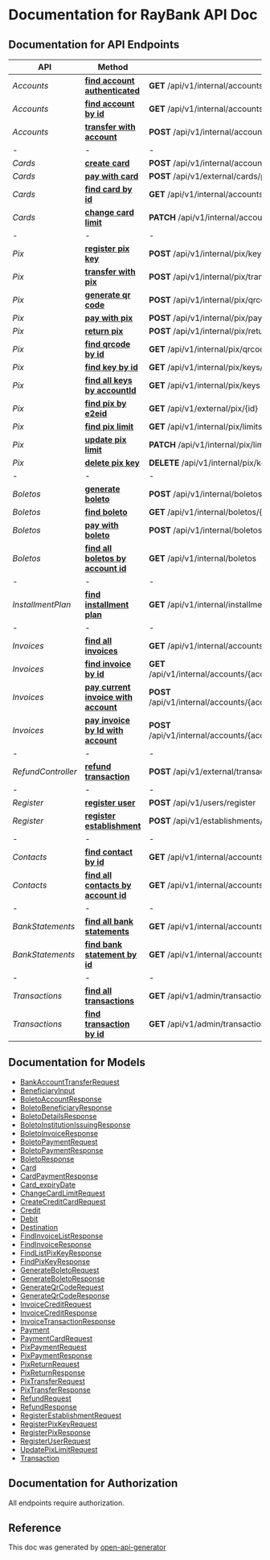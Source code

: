 # Documentation for RayBank API Doc

<a name="documentation-for-api-endpoints"></a>

## Documentation for API Endpoints

| API                | Method                                                                            | HTTP request                                                                           |
|--------------------|-----------------------------------------------------------------------------------|----------------------------------------------------------------------------------------|
| *Accounts*         | [**find account authenticated**](docs/Apis/AccountsApi.md#findauthenticated)      | **GET** /api/v1/internal/accounts/authenticated                                        |
| *Accounts*         | [**find account by id**](docs/Apis/AccountsApi.md#findbyid1)                      | **GET** /api/v1/internal/accounts/{accountId}                                          |
| *Accounts*         | [**transfer with account**](docs/Apis/AccountsApi.md#transfer2)                   | **POST** /api/v1/internal/accounts/{accountId}/transfer                                |
| -                  | -                                                                                 | -                                                                                      |
| *Cards*            | [**create card**](docs/Apis/CardsApi.md#create)                                   | **POST** /api/v1/internal/accounts/{accountId}/cards                                   |
| *Cards*            | [**pay with card**](docs/Apis/CardsApi.md#pay1)                                   | **POST** /api/v1/external/cards/payment                                                |
| *Cards*            | [**find card by id**](docs/Apis/CardsApi.md#find3)                                | **GET** /api/v1/internal/accounts/{accountId}/cards/{cardId}                           |
| *Cards*            | [**change card limit**](docs/Apis/CardsApi.md#change)                             | **PATCH** /api/v1/internal/accounts/{accountId}/cards/{cardId}/limit                   |
| -                  | -                                                                                 | -                                                                                      |
| *Pix*              | [**register pix key**](docs/Apis/PixApi.md#register1)                             | **POST** /api/v1/internal/pix/keys                                                     |
| *Pix*              | [**transfer with pix**](docs/Apis/PixApi.md#transfer)                             | **POST** /api/v1/internal/pix/transfer                                                 |
| *Pix*              | [**generate qr code**](docs/Apis/PixApi.md#generate)                              | **POST** /api/v1/internal/pix/qrcode                                                   |
| *Pix*              | [**pay with pix**](docs/Apis/PixApi.md#transfer1)                                 | **POST** /api/v1/internal/pix/payment                                                  |
| *Pix*              | [**return pix**](docs/Apis/PixApi.md#doreturn)                                    | **POST** /api/v1/internal/pix/return                                                   |
| *Pix*              | [**find qrcode by id**](docs/Apis/PixApi.md#findbyid)                             | **GET** /api/v1/internal/pix/qrcode/{idOrCode}                                         |
| *Pix*              | [**find key by id**](docs/Apis/PixApi.md#findbykey)                               | **GET** /api/v1/internal/pix/keys/{key}                                                |
| *Pix*              | [**find all keys by accountId**](docs/Apis/PixApi.md#findallbyaccountid)          | **GET** /api/v1/internal/pix/keys                                                      |
| *Pix*              | [**find pix by e2eid**](docs/Apis/PixApi.md#findbyid3)                            | **GET** /api/v1/external/pix/{id}                                                      |
| *Pix*              | [**find pix limit**](docs/Apis/PixApi.md#findlimit)                               | **GET** /api/v1/internal/pix/limits                                                    |
| *Pix*              | [**update pix limit**](docs/Apis/PixApi.md#update)                                | **PATCH** /api/v1/internal/pix/limits                                                  |
| *Pix*              | [**delete pix key**](docs/Apis/PixApi.md#deletebykey)                             | **DELETE** /api/v1/internal/pix/keys/{key}                                             |
| -                  | -                                                                                 | -                                                                                      |
| *Boletos*          | [**generate boleto**](docs/Apis/BoletosApi.md#generateboleto)                     | **POST** /api/v1/internal/boletos                                                      |
| *Boletos*          | [**find boleto**](docs/Apis/BoletosApi.md#find2)                                  | **GET** /api/v1/internal/boletos/{barCode}                                             |
| *Boletos*          | [**pay with boleto**](docs/Apis/BoletosApi.md#pay)                                | **POST** /api/v1/internal/boletos/payment                                              |
| *Boletos*          | [**find all boletos by account id**](docs/Apis/BoletosApi.md#findbyaccount)       | **GET** /api/v1/internal/boletos                                                       | 
| -                  | -                                                                                 | -                                                                                      |
| *InstallmentPlan*  | [**find installment plan**](docs/Apis/InstallmentPlanApi.md#find1)                | **GET** /api/v1/internal/installment-plans/{planId}                                    |
| -                  | -                                                                                 | -                                                                                      |
| *Invoices*         | [**find all invoices**](docs/Apis/InvoicesApi.md#findall)                         | **GET** /api/v1/internal/accounts/{accountId}/cards/{cardId}/invoices                  |
| *Invoices*         | [**find invoice by id**](docs/Apis/InvoicesApi.md#findall1)                       | **GET** /api/v1/internal/accounts/{accountId}/cards/{cardId}/invoices/{invoiceId}      |
| *Invoices*         | [**pay current invoice with account**](docs/Apis/InvoicesApi.md#payinvoice)       | **POST** /api/v1/internal/accounts/{accountId}/cards/{cardId}/invoices/current/pay     |
| *Invoices*         | [**pay invoice by Id with account**](docs/Apis/InvoicesApi.md#payinvoicebyid)     | **POST** /api/v1/internal/accounts/{accountId}/cards/{cardId}/invoices/{invoiceId}/pay |
| -                  | -                                                                                 | -                                                                                      |
| *RefundController* | [**refund transaction**](docs/Apis/RefundControllerApi.md#find)                   | **POST** /api/v1/external/transactions/{transactionId}/refund                          |
| -                  | -                                                                                 | -                                                                                      |
| *Register*         | [**register user**](docs/Apis/RegisterApi.md#register)                            | **POST** /api/v1/users/register                                                        |
| *Register*         | [**register establishment**](docs/Apis/RegisterApi.md#register2)                  | **POST** /api/v1/establishments/register                                               |
| -                  | -                                                                                 | -                                                                                      |
| *Contacts*         | [**find contact by id**](docs/Apis/ContactsApi.md#findbyid2)                      | **GET** /api/v1/internal/accounts/{accountId}/contacts/{contactId}                     |
| *Contacts*         | [**find all contacts by account id**](docs/Apis/ContactsApi.md#findallbyownerid)  | **GET** /api/v1/internal/accounts/{accountId}/contacts                                 |
| -                  | -                                                                                 | -                                                                                      |
| *BankStatements*   | [**find all bank statements**](docs/Apis/StatementsApi.md#findallstatements)      | **GET** /api/v1/internal/accounts/{accountId}/statements                               |
| *BankStatements*   | [**find bank statement by id**](docs/Apis/StatementsApi.md#findbankstatementbyid) | **GET** /api/v1/internal/accounts/{accountId}/statements/{statementId}                 |
| -                  | -                                                                                 | -                                                                                      |
| *Transactions*     | [**find all transactions**](docs/Apis/FindTransactionControllerApi.md#findall2)   | **GET** /api/v1/admin/transactions                                                     |
| *Transactions*     | [**find transaction by id**](docs/Apis/FindTransactionControllerApi.md#findbyid4) | **GET** /api/v1/admin/transactions/{tId}                                               |

<a name="documentation-for-models"></a>

## Documentation for Models

- [BankAccountTransferRequest](docs/Models/BankAccountTransferRequest.md)
- [BeneficiaryInput](docs/Models/BeneficiaryInput.md)
- [BoletoAccountResponse](docs/Models/BoletoAccountResponse.md)
- [BoletoBeneficiaryResponse](docs/Models/BoletoBeneficiaryResponse.md)
- [BoletoDetailsResponse](docs/Models/BoletoDetailsResponse.md)
- [BoletoInstitutionIssuingResponse](docs/Models/BoletoInstitutionIssuingResponse.md)
- [BoletoInvoiceResponse](docs/Models/BoletoInvoiceResponse.md)
- [BoletoPaymentRequest](docs/Models/BoletoPaymentRequest.md)
- [BoletoPaymentResponse](docs/Models/BoletoPaymentResponse.md)
- [BoletoResponse](docs/Models/BoletoResponse.md)
- [Card](docs/Models/Card.md)
- [CardPaymentResponse](docs/Models/CardPaymentResponse.md)
- [Card_expiryDate](docs/Models/Card_expiryDate.md)
- [ChangeCardLimitRequest](docs/Models/ChangeCardLimitRequest.md)
- [CreateCreditCardRequest](docs/Models/CreateCreditCardRequest.md)
- [Credit](docs/Models/Credit.md)
- [Debit](docs/Models/Debit.md)
- [Destination](docs/Models/Destination.md)
- [FindInvoiceListResponse](docs/Models/FindInvoiceListResponse.md)
- [FindInvoiceResponse](docs/Models/FindInvoiceResponse.md)
- [FindListPixKeyResponse](docs/Models/FindListPixKeyResponse.md)
- [FindPixKeyResponse](docs/Models/FindPixKeyResponse.md)
- [GenerateBoletoRequest](docs/Models/GenerateBoletoRequest.md)
- [GenerateBoletoResponse](docs/Models/GenerateBoletoResponse.md)
- [GenerateQrCodeRequest](docs/Models/GenerateQrCodeRequest.md)
- [GenerateQrCodeResponse](docs/Models/GenerateQrCodeResponse.md)
- [InvoiceCreditRequest](docs/Models/InvoiceCreditRequest.md)
- [InvoiceCreditResponse](docs/Models/InvoiceCreditResponse.md)
- [InvoiceTransactionResponse](docs/Models/InvoiceTransactionResponse.md)
- [Payment](docs/Models/Payment.md)
- [PaymentCardRequest](docs/Models/PaymentCardRequest.md)
- [PixPaymentRequest](docs/Models/PixPaymentRequest.md)
- [PixPaymentResponse](docs/Models/PixPaymentResponse.md)
- [PixReturnRequest](docs/Models/PixReturnRequest.md)
- [PixReturnResponse](docs/Models/PixReturnResponse.md)
- [PixTransferRequest](docs/Models/PixTransferRequest.md)
- [PixTransferResponse](docs/Models/PixTransferResponse.md)
- [RefundRequest](docs/Models/RefundRequest.md)
- [RefundResponse](docs/Models/RefundResponse.md)
- [RegisterEstablishmentRequest](docs/Models/RegisterEstablishmentRequest.md)
- [RegisterPixKeyRequest](docs/Models/RegisterPixKeyRequest.md)
- [RegisterPixResponse](docs/Models/RegisterPixResponse.md)
- [RegisterUserRequest](docs/Models/RegisterUserRequest.md)
- [UpdatePixLimitRequest](docs/Models/UpdatePixLimitRequest.md)
- [Transaction](docs/Models/Transaction.md)

<a name="documentation-for-authorization"></a>

## Documentation for Authorization

All endpoints require authorization.

## Reference

This doc was generated by [open-api-generator](https://openapi-generator.tech/) 